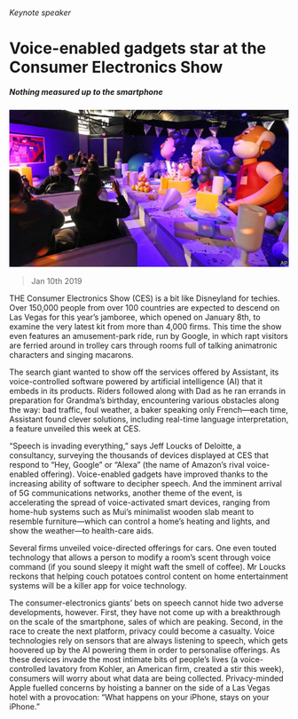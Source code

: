 ###### Keynote speaker

# Voice-enabled gadgets star at the Consumer Electronics Show 

##### Nothing measured up to the smartphone 

![image](images/20190112_wbp503.jpg) 

> Jan 10th 2019 

 

THE Consumer Electronics Show (CES) is a bit like Disneyland for techies. Over 150,000 people from over 100 countries are expected to descend on Las Vegas for this year’s jamboree, which opened on January 8th, to examine the very latest kit from more than 4,000 firms. This time the show even features an amusement-park ride, run by Google, in which rapt visitors are ferried around in trolley cars through rooms full of talking animatronic characters and singing macarons. 

The search giant wanted to show off the services offered by Assistant, its voice-controlled software powered by artificial intelligence (AI) that it embeds in its products. Riders followed along with Dad as he ran errands in preparation for Grandma’s birthday, encountering various obstacles along the way: bad traffic, foul weather, a baker speaking only French—each time, Assistant found clever solutions, including real-time language interpretation, a feature unveiled this week at CES. 

“Speech is invading everything,” says Jeff Loucks of Deloitte, a consultancy, surveying the thousands of devices displayed at CES that respond to “Hey, Google” or “Alexa” (the name of Amazon’s rival voice-enabled offering). Voice-enabled gadgets have improved thanks to the increasing ability of software to decipher speech. And the imminent arrival of 5G communications networks, another theme of the event, is accelerating the spread of voice-activated smart devices, ranging from home-hub systems such as Mui’s minimalist wooden slab meant to resemble furniture—which can control a home’s heating and lights, and show the weather—to health-care aids. 

Several firms unveiled voice-directed offerings for cars. One even touted technology that allows a person to modify a room’s scent through voice command (if you sound sleepy it might waft the smell of coffee). Mr Loucks reckons that helping couch potatoes control content on home entertainment systems will be a killer app for voice technology. 

The consumer-electronics giants’ bets on speech cannot hide two adverse developments, however. First, they have not come up with a breakthrough on the scale of the smartphone, sales of which are peaking. Second, in the race to create the next platform, privacy could become a casualty. Voice technologies rely on sensors that are always listening to speech, which gets hoovered up by the AI powering them in order to personalise offerings. As these devices invade the most intimate bits of people’s lives (a voice-controlled lavatory from Kohler, an American firm, created a stir this week), consumers will worry about what data are being collected. Privacy-minded Apple fuelled concerns by hoisting a banner on the side of a Las Vegas hotel with a provocation: “What happens on your iPhone, stays on your iPhone.” 

